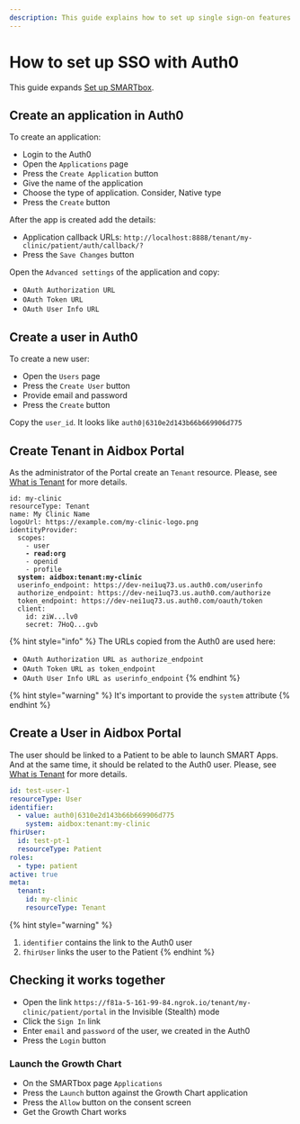 ```yaml
---
description: This guide explains how to set up single sign-on features (SSO) with Auth0
---
```


# How to set up SSO with Auth0

This guide expands [Set up SMARTbox](set-up-smartbox.md).

## Create an application in Auth0

&#x20;To create an application:

* Login to the Auth0
* Open the `Applications` page&#x20;
* Press the `Create Application` button
* Give the name of the application
* Choose the type of application. Consider, Native type
* Press the `Create` button

After the app is created add the details:

* Application callback URLs: `http://localhost:8888/tenant/my-clinic/patient/auth/callback/?`
* Press the `Save Changes` button

Open the `Advanced settings` of the application and copy:

* `OAuth Authorization URL`
* `OAuth Token URL`
* `OAuth User Info URL`

## Create a user in Auth0

To create a new user:

* Open the `Users` page
* Press the `Create User` button
* Provide email and password
* Press the `Create` button

Copy the `user_id`. It looks like `auth0|6310e2d143b66b669906d775`

## Create Tenant in Aidbox Portal

As the administrator of the Portal create an `Tenant` resource. Please, see [What is Tenant](what-is-tenant.md) for more details.

<pre class="language-yaml"><code class="lang-yaml">id: my-clinic
resourceType: Tenant
name: My Clinic Name
logoUrl: https://example.com/my-clinic-logo.png
identityProvider:
  scopes:
    - user
<strong>    - read:org
</strong>    - openid
    - profile
<strong>  system: aidbox:tenant:my-clinic
</strong>  userinfo_endpoint: https://dev-nei1uq73.us.auth0.com/userinfo
  authorize_endpoint: https://dev-nei1uq73.us.auth0.com/authorize
  token_endpoint: https://dev-nei1uq73.us.auth0.com/oauth/token
  client:
    id: ziW...lv0
    secret: 7HoQ...gvb</code></pre>

{% hint style="info" %}
The URLs copied from the Auth0 are used here:

* `OAuth Authorization URL as authorize_endpoint`&#x20;
* `OAuth Token URL as token_endpoint`
* `OAuth User Info URL as userinfo_endpoint`
{% endhint %}

{% hint style="warning" %}
It's important to provide the `system` attribute
{% endhint %}

## Create a User in Aidbox Portal

The user should be linked to a Patient to be able to launch SMART Apps. And at the same time, it should be related to the Auth0 user. Please, see [What is Tenant](what-is-tenant.md) for more details.

```yaml
id: test-user-1
resourceType: User
identifier:
  - value: auth0|6310e2d143b66b669906d775
    system: aidbox:tenant:my-clinic
fhirUser:
  id: test-pt-1
  resourceType: Patient
roles:
  - type: patient
active: true
meta:
  tenant:
    id: my-clinic
    resourceType: Tenant
```

{% hint style="warning" %}
1. `identifier` contains the link to the Auth0 user
2. `fhirUser` links the user to the Patient
{% endhint %}

## Checking it works together

* Open the link `https://f81a-5-161-99-84.ngrok.io/tenant/my-clinic/patient/portal` in the Invisible (Stealth) mode
* Click the `Sign In` link
* Enter `email` and `password` of the user, we created in the Auth0
* Press the `Login` button

### Launch the Growth Chart

* On the SMARTbox page `Applications`
* Press the `Launch` button against the Growth Chart application
* Press the `Allow` button on the consent screen
* Get the Growth Chart works
